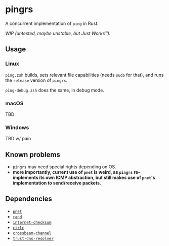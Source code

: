# pingrs

A concurrent implementation of `ping` in Rust.

*WIP (untested, maybe unstable, but Just Works™).*

## Usage

### Linux

`ping.zsh` builds, sets relevant file capabilities (needs `sudo` for that), and runs the `release` version of `pingrs`.

`ping-debug.zsh` does the same, in debug mode.

### macOS

TBD

### Windows

TBD w/ pain

## Known problems

* `pingrs` may need special rights depending on OS.
* **more importantly, current use of `pnet` is weird, as `pingrs` re-implements its own ICMP abstraction, but still makes use of `pnet`'s implementation to send/receive packets.**

## Dependencies

* [`pnet`](https://crates.io/crates/pnet)
* [`rand`](https://crates.io/crates/rand)
* [`internet-checksum`](https://crates.io/crates/internet-checksum)
* [`ctrlc`](https://crates.io/crates/ctrlc)
* [`crossbeam-channel`](https://crates.io/crates/crossbeam-channel)
* [`trust-dns-resolver`](https://crates.io/crates/trust-dns-resolver)
